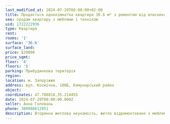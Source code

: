 ```yaml
---
last_modified_at: 2024-07-29T00:00:00+02:00
title: Продається однокімнатна квартира 36.6 м² з ремонтом від власника на Космічній
seo: продам квартиру з меблями і технікою
uid: 1722222936
type: Квартира
rent:
rooms: '1'
surface: '36.6'
surface_land:
price: $20000
price_sqmt:
floor: '4'
floors: '5'
parking: Прибудинкова територія
region:
location: м. Запоріжжя
address: вул. Космічна, 100Б, Комунарський район
object:
coordinates: 47.788818,35.214455
date: 2024-07-29T00:00:00.000Z
seller: Анна Головань
phone: 380986612951
description: Вторинна житлова неухомість, житло відремонтоване з меблями і технікою, придатне і готове для проживання
---
```

